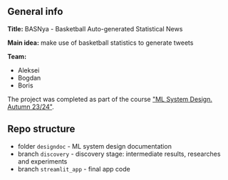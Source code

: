 ## General info
**Title:** BASNya - Basketball Auto-generated Statistical News

**Main idea:** make use of basketball statistics to generate tweets

**Team:**
- Aleksei
- Bogdan
- Boris

The project was completed as part of the course ["ML System Design. Autumn 23/24"](https://ods.ai/tracks/ml-system-design-23).

## Repo structure

* folder `designdoc` - ML system design documentation 
* branch `discovery` - discovery stage: intermediate results, researches and experiments
* branch `streamlit_app` - final app code 